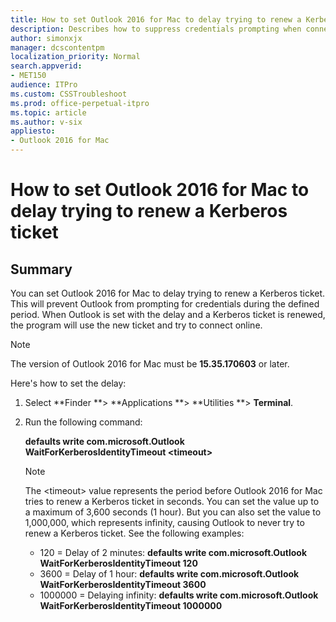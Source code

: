 ```yaml
---
title: How to set Outlook 2016 for Mac to delay trying to renew a Kerberos ticket
description: Describes how to suppress credentials prompting when connecting with Kerberos authentication.
author: simonxjx
manager: dcscontentpm
localization_priority: Normal
search.appverid: 
- MET150
audience: ITPro
ms.custom: CSSTroubleshoot
ms.prod: office-perpetual-itpro
ms.topic: article
ms.author: v-six
appliesto:
- Outlook 2016 for Mac
---
```


# How to set Outlook 2016 for Mac to delay trying to renew a Kerberos ticket

## Summary

You can set Outlook 2016 for Mac to delay trying to renew a Kerberos ticket. This will prevent Outlook from prompting for credentials during the defined period. When Outlook is set with the delay and a Kerberos ticket is renewed, the program will use the new ticket and try to connect online.

> [!NOTE]
> The version of Outlook 2016 for Mac must be **15.35.170603** or later. 

Here's how to set the delay: 

1. Select **Finder **> **Applications **> **Utilities **> **Terminal**.    
2. Run the following command:

    **defaults write com.microsoft.Outlook WaitForKerberosIdentityTimeout \<timeout>**

    > [!NOTE]
    > The \<timeout> value represents the period before Outlook 2016 for Mac tries to renew a Kerberos ticket in seconds. You can set the value up to a maximum of 3,600 seconds (1 hour). But you can also set the value to 1,000,000, which represents infinity, causing Outlook to never try to renew a Kerberos ticket. See the following examples:
      -  120 = Delay of 2 minutes: 
**defaults write com.microsoft.Outlook WaitForKerberosIdentityTimeout 120**     
      -  3600 = Delay of 1 hour: 
**defaults write com.microsoft.Outlook WaitForKerberosIdentityTimeout 3600**     
      -  1000000 = Delaying infinity: 
**defaults write com.microsoft.Outlook WaitForKerberosIdentityTimeout 1000000**
